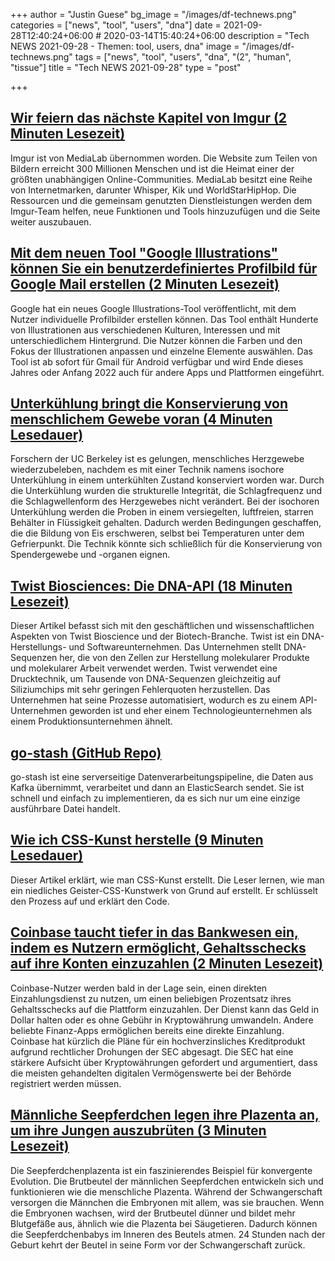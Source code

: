 +++
author = "Justin Guese"
bg_image = "/images/df-technews.png"
categories = ["news", "tool", "users", "dna"]
date = 2021-09-28T12:40:24+06:00 # 2020-03-14T15:40:24+06:00
description = "Tech NEWS 2021-09-28 - Themen: tool, users, dna"
image = "/images/df-technews.png"
tags = ["news", "tool", "users", "dna", "(2", "human", "tissue"]
title = "Tech NEWS 2021-09-28"
type = "post"

+++

## [Wir feiern das nächste Kapitel von Imgur (2 Minuten Lesezeit)](https://imgur.com/gallery/We6yCM2)

 Imgur ist von MediaLab übernommen worden. Die Website zum Teilen von Bildern erreicht 300 Millionen Menschen und ist die Heimat einer der größten unabhängigen Online-Communities. MediaLab besitzt eine Reihe von Internetmarken, darunter Whisper, Kik und WorldStarHipHop. Die Ressourcen und die gemeinsam genutzten Dienstleistungen werden dem Imgur-Team helfen, neue Funktionen und Tools hinzuzufügen und die Seite weiter auszubauen.

## [Mit dem neuen Tool "Google Illustrations" können Sie ein benutzerdefiniertes Profilbild für Google Mail erstellen (2 Minuten Lesezeit)](https://9to5google.com/2021/09/27/new-google-illustrations-tool-lets-you-build-a-custom-profile-picture-for-gmail/)

 Google hat ein neues Google Illustrations-Tool veröffentlicht, mit dem Nutzer individuelle Profilbilder erstellen können. Das Tool enthält Hunderte von Illustrationen aus verschiedenen Kulturen, Interessen und mit unterschiedlichem Hintergrund. Die Nutzer können die Farben und den Fokus der Illustrationen anpassen und einzelne Elemente auswählen. Das Tool ist ab sofort für Gmail für Android verfügbar und wird Ende dieses Jahres oder Anfang 2022 auch für andere Apps und Plattformen eingeführt.

## [Unterkühlung bringt die Konservierung von menschlichem Gewebe voran (4 Minuten Lesedauer)](https://medicalxpress.com/news/2021-09-supercooling-advances-human-tissue.html)

 Forschern der UC Berkeley ist es gelungen, menschliches Herzgewebe wiederzubeleben, nachdem es mit einer Technik namens isochore Unterkühlung in einem unterkühlten Zustand konserviert worden war. Durch die Unterkühlung wurden die strukturelle Integrität, die Schlagfrequenz und die Schlagwellenform des Herzgewebes nicht verändert. Bei der isochoren Unterkühlung werden die Proben in einem versiegelten, luftfreien, starren Behälter in Flüssigkeit gehalten. Dadurch werden Bedingungen geschaffen, die die Bildung von Eis erschweren, selbst bei Temperaturen unter dem Gefrierpunkt. Die Technik könnte sich schließlich für die Konservierung von Spendergewebe und -organen eignen.

## [Twist Biosciences: Die DNA-API (18 Minuten Lesezeit)](https://danco.substack.com/p/twist-biosciences-the-dna-api)

 Dieser Artikel befasst sich mit den geschäftlichen und wissenschaftlichen Aspekten von Twist Bioscience und der Biotech-Branche. Twist ist ein DNA-Herstellungs- und Softwareunternehmen. Das Unternehmen stellt DNA-Sequenzen her, die von den Zellen zur Herstellung molekularer Produkte und molekularer Arbeit verwendet werden. Twist verwendet eine Drucktechnik, um Tausende von DNA-Sequenzen gleichzeitig auf Siliziumchips mit sehr geringen Fehlerquoten herzustellen. Das Unternehmen hat seine Prozesse automatisiert, wodurch es zu einem API-Unternehmen geworden ist und eher einem Technologieunternehmen als einem Produktionsunternehmen ähnelt.

## [go-stash (GitHub Repo)](https://github.com/tal-tech/go-stash)

 go-stash ist eine serverseitige Datenverarbeitungspipeline, die Daten aus Kafka übernimmt, verarbeitet und dann an ElasticSearch sendet. Sie ist schnell und einfach zu implementieren, da es sich nur um eine einzige ausführbare Datei handelt.

## [Wie ich CSS-Kunst herstelle (9 Minuten Lesedauer)](https://yosracodes.hashnode.dev/how-i-make-css-art)

 Dieser Artikel erklärt, wie man CSS-Kunst erstellt. Die Leser lernen, wie man ein niedliches Geister-CSS-Kunstwerk von Grund auf erstellt. Er schlüsselt den Prozess auf und erklärt den Code.

## [Coinbase taucht tiefer in das Bankwesen ein, indem es Nutzern ermöglicht, Gehaltsschecks auf ihre Konten einzuzahlen (2 Minuten Lesezeit)](https://www.cnbc.com/2021/09/27/coinbase-adds-direct-deposit-into-crypto-accounts-.html)

 Coinbase-Nutzer werden bald in der Lage sein, einen direkten Einzahlungsdienst zu nutzen, um einen beliebigen Prozentsatz ihres Gehaltsschecks auf die Plattform einzuzahlen. Der Dienst kann das Geld in Dollar halten oder es ohne Gebühr in Kryptowährung umwandeln. Andere beliebte Finanz-Apps ermöglichen bereits eine direkte Einzahlung. Coinbase hat kürzlich die Pläne für ein hochverzinsliches Kreditprodukt aufgrund rechtlicher Drohungen der SEC abgesagt. Die SEC hat eine stärkere Aufsicht über Kryptowährungen gefordert und argumentiert, dass die meisten gehandelten digitalen Vermögenswerte bei der Behörde registriert werden müssen.

## [Männliche Seepferdchen legen ihre Plazenta an, um ihre Jungen auszubrüten (3 Minuten Lesezeit)](https://www.science.org/content/article/male-seahorses-grow-placentas-incubate-their-young)

 Die Seepferdchenplazenta ist ein faszinierendes Beispiel für konvergente Evolution. Die Brutbeutel der männlichen Seepferdchen entwickeln sich und funktionieren wie die menschliche Plazenta. Während der Schwangerschaft versorgen die Männchen die Embryonen mit allem, was sie brauchen. Wenn die Embryonen wachsen, wird der Brutbeutel dünner und bildet mehr Blutgefäße aus, ähnlich wie die Plazenta bei Säugetieren. Dadurch können die Seepferdchenbabys im Inneren des Beutels atmen. 24 Stunden nach der Geburt kehrt der Beutel in seine Form vor der Schwangerschaft zurück.

